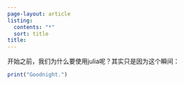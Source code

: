 ```yaml
---
page-layout: article
listing:
  contents: "*"
  sort: title
title:
---
```

开始之前，我们为什么要使用julia呢？其实只是因为这个瞬间：

``` julia
print("Goodnight.")
```


